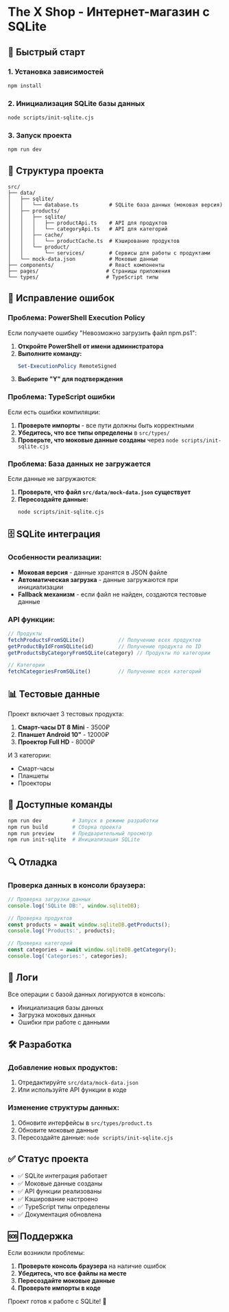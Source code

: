 # The X Shop - Интернет-магазин с SQLite

## 🚀 Быстрый старт

### 1. Установка зависимостей
```bash
npm install
```

### 2. Инициализация SQLite базы данных
```bash
node scripts/init-sqlite.cjs
```

### 3. Запуск проекта
```bash
npm run dev
```

## 📁 Структура проекта

```
src/
├── data/
│   ├── sqlite/
│   │   └── database.ts          # SQLite база данных (моковая версия)
│   ├── products/
│   │   ├── sqlite/
│   │   │   ├── productApi.ts    # API для продуктов
│   │   │   └── categoryApi.ts   # API для категорий
│   │   ├── cache/
│   │   │   └── productCache.ts  # Кэширование продуктов
│   │   └── product/
│   │       └── services/        # Сервисы для работы с продуктами
│   └── mock-data.json           # Моковые данные
├── components/                  # React компоненты
├── pages/                      # Страницы приложения
└── types/                      # TypeScript типы
```

## 🔧 Исправление ошибок

### Проблема: PowerShell Execution Policy
Если получаете ошибку "Невозможно загрузить файл npm.ps1":

1. **Откройте PowerShell от имени администратора**
2. **Выполните команду:**
   ```powershell
   Set-ExecutionPolicy RemoteSigned
   ```
3. **Выберите "Y" для подтверждения**

### Проблема: TypeScript ошибки
Если есть ошибки компиляции:

1. **Проверьте импорты** - все пути должны быть корректными
2. **Убедитесь, что все типы определены** в `src/types/`
3. **Проверьте, что моковые данные созданы** через `node scripts/init-sqlite.cjs`

### Проблема: База данных не загружается
Если данные не загружаются:

1. **Проверьте, что файл `src/data/mock-data.json` существует**
2. **Пересоздайте данные:**
   ```bash
   node scripts/init-sqlite.cjs
   ```

## 🗄️ SQLite интеграция

### Особенности реализации:
- **Моковая версия** - данные хранятся в JSON файле
- **Автоматическая загрузка** - данные загружаются при инициализации
- **Fallback механизм** - если файл не найден, создаются тестовые данные

### API функции:
```typescript
// Продукты
fetchProductsFromSQLite()           // Получение всех продуктов
getProductByIdFromSQLite(id)        // Получение продукта по ID
getProductsByCategoryFromSQLite(category) // Продукты по категории

// Категории
fetchCategoriesFromSQLite()         // Получение всех категорий
```

## 📊 Тестовые данные

Проект включает 3 тестовых продукта:
1. **Смарт-часы DT 8 Mini** - 3500₽
2. **Планшет Android 10"** - 12000₽  
3. **Проектор Full HD** - 8000₽

И 3 категории:
- Смарт-часы
- Планшеты
- Проекторы

## 🚀 Доступные команды

```bash
npm run dev          # Запуск в режиме разработки
npm run build        # Сборка проекта
npm run preview      # Предварительный просмотр
npm run init-sqlite  # Инициализация SQLite
```

## 🔍 Отладка

### Проверка данных в консоли браузера:
```javascript
// Проверка загрузки данных
console.log('SQLite DB:', window.sqliteDB);

// Проверка продуктов
const products = await window.sqliteDB.getProducts();
console.log('Products:', products);

// Проверка категорий
const categories = await window.sqliteDB.getCategory();
console.log('Categories:', categories);
```

## 📝 Логи

Все операции с базой данных логируются в консоль:
- Инициализация базы данных
- Загрузка моковых данных
- Ошибки при работе с данными

## 🛠️ Разработка

### Добавление новых продуктов:
1. Отредактируйте `src/data/mock-data.json`
2. Или используйте API функции в коде

### Изменение структуры данных:
1. Обновите интерфейсы в `src/types/product.ts`
2. Обновите моковые данные
3. Пересоздайте данные: `node scripts/init-sqlite.cjs`

## ✅ Статус проекта

- ✅ SQLite интеграция работает
- ✅ Моковые данные созданы
- ✅ API функции реализованы
- ✅ Кэширование настроено
- ✅ TypeScript типы определены
- ✅ Документация обновлена

## 🆘 Поддержка

Если возникли проблемы:

1. **Проверьте консоль браузера** на наличие ошибок
2. **Убедитесь, что все файлы на месте**
3. **Пересоздайте моковые данные**
4. **Проверьте импорты в коде**

Проект готов к работе с SQLite! 🎉
